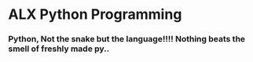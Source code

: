 # ALX Python Programming

### Python, Not the snake but the language!!!! Nothing beats the smell of freshly made py..
